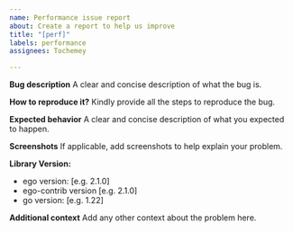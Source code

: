 ```yaml
---
name: Performance issue report
about: Create a report to help us improve
title: "[perf]"
labels: performance
assignees: Tochemey

---
```


**Bug description**
A clear and concise description of what the bug is.

**How to reproduce it?**
Kindly provide all the steps to reproduce the bug.

**Expected behavior**
A clear and concise description of what you expected to happen.

**Screenshots**
If applicable, add screenshots to help explain your problem.

**Library Version:**

- ego version: [e.g. 2.1.0]
- ego-contrib version [e.g. 2.1.0]
- go version: [e.g. 1.22]

**Additional context**
Add any other context about the problem here.
